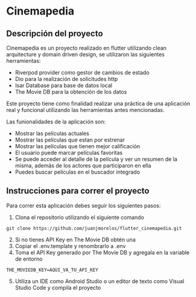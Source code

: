 # Cinemapedia

## Descripción del proyecto
Cinemapedia es un proyecto realizado en flutter utilizando clean arquitecture y domain driven design, se utilizaron las siguientes herramientas:
- Riverpod provider como gestor de cambios de estado
- Dio para la realización de solicitudes http
- Isar Database para base de datos local
- The Movie DB para la obtención de los datos

Este proyecto tiene como finalidad realizar una práctica de una aplicación real y funcional utilizando las herramientas antes mencionadas. 

Las funionalidades de la aplicación son:

- Mostrar las películas actuales
- Mostrar las películas que estan por estrenar
- Mostrar las películas que tienen mejor calificación
- El usuario puede marcar películas favoritas
- Se puede acceder al detalle de la película y ver un resumen de la misma, además de los actores que participaron en ella
- Puedes buscar películas en el buscador integrado


## Instrucciones para correr el proyecto

Para correr esta aplicación debes seguir los siguientes pasos:

1. Clona el repositorio utilizando el siguiente comando
```
git clone https://github.com/juanjmorelos/flutter_cinemapedia.git
```

2. Si no tienes API Key en The Movie DB obtén una
3. Copiar el .env.template y renombrarlo a .env
4. Toma el API Key generado por The Movie DB y agregala en la variable de entorno 

```env
THE_MOVIEDB_KEY=AQUI_VA_TU_API_KEY
```
5. Utiliza un IDE como Android Studio o un editor de texto como Visual Studio Code y compila el proyecto 
